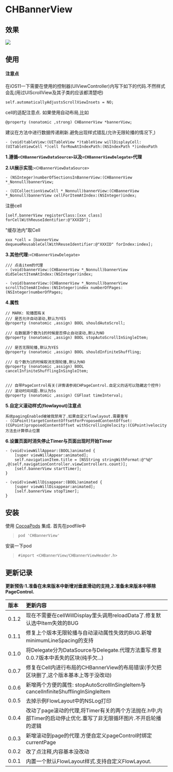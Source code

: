 # CHBannerView

## 效果

![](https://github.com/MeteoriteMan/Assets/blob/master/gif/CHBannerView-Demo-iPhone%208.gif?raw=true)

## 使用

#### 注意点

在iOS11一下需要在使用的控制器(UIViewController)内写下如下的代码.不然样式会乱(用过UIScrollView及其子类的应该都清楚吧)
```
self.automaticallyAdjustsScrollViewInsets = NO;
```

cell的适配注意点.
如果使用自动布局,比如
```
@property (nonatomic ,strong) CHBannerView *bannerView;
```
建议在方法中进行数据传递刷新.避免出现样式错乱(允许无限轮播的情况下,)
```
- (void)tableView:(UITableView *)tableView willDisplayCell:(UITableViewCell *)cell forRowAtIndexPath:(NSIndexPath *)indexPath
```

**1.遵循`<CHBannerViewDataSource>`以及`<CHBannerViewDelegate>`代理**

**2.UI展示实现:**`<CHBannerViewDataSource> `

```
- (NSInteger)numberOfSectionsInBannerView:(CHBannerView *_Nonnull)bannerView;

- (UICollectionViewCell *_Nonnull)bannerView:(CHBannerView *_Nonnull)bannerView cellForItemAtIndex:(NSInteger)index;

```

注册cell
```
[self.bannerView registerClass:[xxx class] forCellWithReuseIdentifier:@"XXXID"];
```

"缓存池内"取Cell
```
xxx *cell = [bannerView dequeueReusableCellWithReuseIdentifier:@"XXXID" forIndex:index];
```

**3.其他代理:**`<CHBannerViewDelegate>`

```
/// 点击item的代理
- (void)bannerView:(CHBannerView *_Nonnull)bannerView didSelectItemAtIndex:(NSInteger)index;

- (void)bannerView:(CHBannerView *_Nonnull)bannerView scrollToItemAtIndex:(NSInteger)index numberOfPages:(NSInteger)numberOfPages;

```

**4.属性**

```
// MARK: 轮播图有关
/// 是否允许自动滚动,默认为YES
@property (nonatomic ,assign) BOOL shouldAutoScroll;

/// 在数据源个数为1的时候是否停止自动滚动,默认为NO
@property (nonatomic ,assign) BOOL stopAutoScrollInSingleItem;

/// 是否无限轮播,默认为YES
@property (nonatomic ,assign) BOOL shouldInfiniteShuffling;

/// 在个数为1的时候取消无限轮播,默认为NO
@property (nonatomic ,assign) BOOL cancelInfiniteShufflingInSingleItem;


/// 自带PageControl有关(详情请参阅CHPageControl.自定义的话可以隐藏这个控件)
/// 滚动时间间距.默认为5s
@property (nonatomic ,assign) CGFloat timeInterval;

```

**5.自定义滚动样式(flowlayout)注意点**

```
系统pagingEnabled被被我禁用了.如果自定义flowlayout.需要重写
- (CGPoint)targetContentOffsetForProposedContentOffset:(CGPoint)proposedContentOffset withScrollingVelocity:(CGPoint)velocity
方法去计算停止位置
```

**6.设置页面时消失停止Timer与页面出现时开始Timer**

```
- (void)viewWillAppear:(BOOL)animated {
    [super viewWillAppear:animated];
    self.navigationItem.title = [NSString stringWithFormat:@"%@" ,@(self.navigationController.viewControllers.count)];
    [self.bannerView startTimer];
}

- (void)viewWillDisappear:(BOOL)animated {
    [super viewWillDisappear:animated];
    [self.bannerView stopTimer];
}
```


## 安装

使用 [CocoaPods](http://www.cocoapods.com/) 集成.
首先在podfile中
>`pod 'CHBannerView'`

安装一下pod

>`#import <CHBannerView/CHBannerViewHeader.h>`

## 更新记录

**更新预告:1.准备在未来版本中新增对垂直滑动的支持,2.准备未来版本中移除PageControl.**

|版本|更新内容|
|:--|:--|
|0.1.2|现在不需要在cellWillDisplay里头调用reloadData了.修复默认选中Item失效的BUG|
|0.1.1|修复上个版本无限轮播与自动滚动属性失效的BUG.新增minimumLineSpacing的支持|
|0.1.0|将Delegate分为DataSource与Delegate.代理方法重写.修复0.0.7版本中丢失的区块(纯手欠...)|
|0.0.7|修复在Cell内进行布局的CHBannerView的布局错误(手欠把区块删了,这个版本基本上等于没改动)|
|0.0.6|新增两个方便的属性: stopAutoScrollInSingleItem与cancelInfiniteShufflingInSingleItem |
|0.0.5|去掉示例FlowLayout中的NSLog打印|
|0.0.4|改动了page滚动的代理,将Timer有关的两个方法抛在.h中,内部Timer的启动停止优化.重写了非无限循环图片.不开启轮播的逻辑|
|0.0.3|新增滚动到page的代理.方便自定义pageControl时绑定currentPage|
|0.0.2|改了点注释,内容基本没改动|
|0.0.1|内置一个默认FlowLayout样式.支持自定义FlowLayout.|